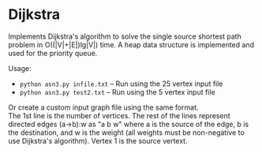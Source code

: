 # Dijkstra
Implements Dijkstra's algorithm to solve the single source shortest path problem in O((|V|+|E|)lg|V|) time.  A heap data structure is implemented and used for the priority queue.  

Usage:

* `python asn3.py infile.txt` – Run using the 25 vertex input file
* `python asn3.py test2.txt` – Run using the 5 vertex input file

Or create a custom input graph file using the same format.  
The 1st line is the number of vertices.  The rest of the lines represent directed edges (a->b):w as "a b w" where a is the source of the edge, b is the destination, and w is the weight (all weights must be non-negative to use Dijkstra's algorithm).
Vertex 1 is the source vertext.
